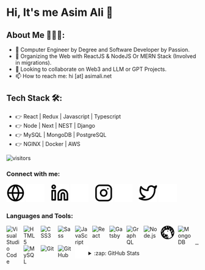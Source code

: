 <h1 align="left">Hi, It's me Asim Ali 👋</h1>

<h2>About Me 👨🏻‍💻:</h2>

* 🥇 Computer Engineer by Degree and Software Developer by Passion.
* 🔮 Organizing the Web with ReactJS & NodeJS Or MERN Stack (Involved in migrations).
* 👯 Looking to collaborate on Web3 and LLM or GPT Projects.
* 📫 How to reach me: hi [at] asimali.net

<h2>Tech Stack 🛠️:</h2>

* 👉 React | Redux | Javascript | Typescript
* 👉 Node | Next | NEST | Django
* 👉 MySQL | MongoDB | PostgreSQL
* 👉 NGINX | Docker | AWS

<img alt="visitors" src="https://visitor-badge.laobi.icu/badge?page_id=imasimali-github" >

### Connect with me:

[![website](./img/globe-light.svg)](https://asimali.net#gh-light-mode-only)
[![website](./img/globe-dark.svg)](https://asimali.net#gh-dark-mode-only)
&nbsp;&nbsp;
[![website](./img/linkedin-light.svg)](https://linkedin.com/in/imasimali#gh-light-mode-only)
[![website](./img/linkedin-dark.svg)](https://linkedin.com/in/imasimali#gh-dark-mode-only)
&nbsp;&nbsp;
[![website](./img/instagram-light.svg)](https://instagram.com/m.asimali#gh-light-mode-only)
[![website](./img/instagram-dark.svg)](https://instagram.com/m.asimali#gh-dark-mode-only)
&nbsp;&nbsp;
[![website](./img/twitter-light.svg)](https://twitter.com/asimdotid#gh-light-mode-only)
[![website](./img/twitter-dark.svg)](https://twitter.com/asimdotid#gh-dark-mode-only)

### Languages and Tools:

<img align="left" alt="Visual Studio Code" width="35" src="https://cdn.jsdelivr.net/gh/devicons/devicon/icons/vscode/vscode-original.svg" style="padding-right:10px;" />
<img align="left" alt="HTML5" width="35" src="https://cdn.jsdelivr.net/gh/devicons/devicon/icons/html5/html5-original.svg" style="padding-right:10px;" />
<img align="left" alt="CSS3" width="35" src="https://cdn.jsdelivr.net/gh/devicons/devicon/icons/css3/css3-original.svg" style="padding-right:10px;" />
<img align="left" alt="Sass" width="35" src="https://cdn.jsdelivr.net/gh/devicons/devicon/icons/sass/sass-original.svg" style="padding-right:10px;" />
<img align="left" alt="JavaScript" width="35" src="https://cdn.jsdelivr.net/gh/devicons/devicon/icons/javascript/javascript-original.svg" style="padding-right:10px;" />
<img align="left" alt="React" width="35" src="https://cdn.jsdelivr.net/gh/devicons/devicon/icons/react/react-original.svg" style="padding-right:10px;" />
<img align="left" alt="Gatsby" width="35" src="https://cdn.jsdelivr.net/gh/devicons/devicon/icons/gatsby/gatsby-original.svg" style="padding-right:10px;" />
<img align="left" alt="GraphQL" width="35" src="https://cdn.jsdelivr.net/gh/devicons/devicon/icons/graphql/graphql-plain.svg" style="padding-right:10px;" />
<img align="left" alt="Node.js" width="35" src="https://cdn.jsdelivr.net/gh/devicons/devicon/icons/nodejs/nodejs-original.svg" style="padding-right:10px;" />
<img align="left" alt="Deno" width="35" src="./img/deno-light.svg" style="padding-right:10px;" />
<img align="left" alt="MongoDB" width="35" src="https://cdn.jsdelivr.net/gh/devicons/devicon/icons/mongodb/mongodb-original.svg" style="padding-right:10px;" />
<img align="left" alt="MySQL" width="35" src="https://cdn.jsdelivr.net/gh/devicons/devicon/icons/mysql/mysql-original.svg" style="padding-right:10px;" />
<img align="left" alt="Git" width="35" src="https://cdn.jsdelivr.net/gh/devicons/devicon/icons/git/git-original.svg" style="padding-right:10px;" />
<img align="left" alt="GitHub" width="35" src="https://user-images.githubusercontent.com/3369400/139447912-e0f43f33-6d9f-45f8-be46-2df5bbc91289.png" style="padding-right:10px;" />
<img align="left" alt="Terminal" width="35" src="./img/terminal-dark.svg" />

<br />
<br />

---

<details>
  <summary>:zap: GitHub Stats</summary>

  <img align="left" alt="codeSTACKr's GitHub Stats" src="https://github-readme-stats.vercel.app/api?username=imasimali&show_icons=true&hide_border=true&count_private=true&include_all_commits=true&hide=prs,issues" />

</details>

[website]: https://asimali.net
[instagram]: https://instagram.com/imasimali
[facebook]: https://facebook.com/imasimali
[linkedin]: https://linkedin.com/in/imasimali
